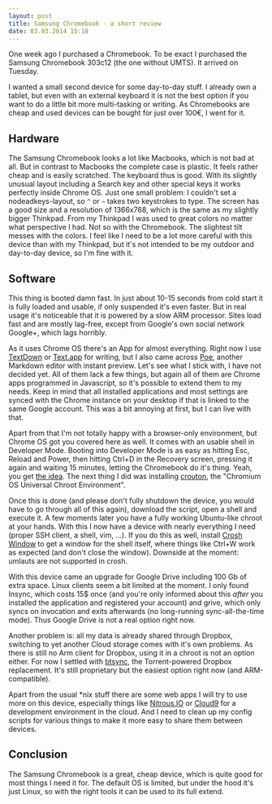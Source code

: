 ```yaml
---
layout: post
title: Samsung Chromebook - a short review
date: 03.03.2014 15:18
---
```


One week ago I purchased a Chromebook. To be exact I purchased the Samsung
Chromebook 303c12 (the one without UMTS). It arrived on Tuesday.

I wanted a small second device for some day-to-day stuff. I already own a
tablet, but even with an external keyboard it is not the best option if you
want to do a little bit more multi-tasking or writing. As Chromebooks are
cheap and used devices can be bought for just over 100€, I went for it.

## Hardware

The Samsung Chromebook looks a lot like Macbooks, which is not bad at all. But
in contrast to Macbooks the complete case is plastic. It feels rather cheap and
is easily scratched. The keyboard thus is good. With its slightly unusual
layout including a Search key and other special keys it works perfectly inside
Chrome OS. Just one small problem: I couldn't set a nodeadkeys-layout, so `^`
or `~` takes two keystrokes to type. The screen has a good size and a
resolution of 1366x768, which is the same as my slightly bigger Thinkpad. From
my Thinkpad I was used to great colors no matter what perspective I had. Not so
with the Chromebook. The slightest tilt messes with the colors. I feel like I
need to be a lot more careful with this device than with my Thinkpad, but it's
not intended to be my outdoor and day-to-day device, so I'm fine with it.

## Software

This thing is booted damn fast. In just about 10-15 seconds from cold start it
is fully loaded and usable, if only suspended it's even faster. But in real
usage it's noticeable that it is powered by a slow ARM processor.
Sites load fast and are mostly lag-free, except from Google's own
social network Google+, which lags horribly.

As it uses Chrome OS there's an App for almost everything. Right now I use
[TextDown][] or [Text.app][] for writing, but I also came across [Poe][],
another Markdown editor with instant preview. Let's see what I stick with, I
have not decided yet. All of them lack a few things, but again all of them are
Chrome apps programmed in Javascript, so it's possible to extend them to my
needs.
Keep in mind that all installed applications and most settings are synced with
the Chrome instance on your desktop if that is linked to the same Google
account. This was a bit annoying at first, but I can live with that.

Apart from that I'm not totally happy with a browser-only environment, but
Chrome OS got you covered here as well. It comes with an usable shell in
Developer Mode. Booting into Developer Mode is as easy as hitting Esc, Reload
and Power, then hitting Ctrl+D in the Recovery screen, pressing it again and
waiting 15 minutes, letting the Chromebook do it's thing. Yeah, you get [the
idea][chrome-wiki].
The next thing I did was installing [crouton][], the "Chromium OS Universal
Chroot Environment".

Once this is done (and please don't fully shutdown the device, you would have
to go through all of this again), download the script, open a shell and execute
it. A few moments later you have a fully working Ubuntu-like chroot at your
hands. With this I now have a device with nearly everything I need (proper SSH
client, a shell, vim, …). If you do this as well, install [Crosh Window][] to
get a window for the shell itself, where things like Ctrl+W work as expected
(and don't close the window). Downside at the moment: umlauts are not supported in crosh.

With this device came an upgrade for Google Drive including 100 Gb of extra
space. Linux clients seem a bit limited at the moment. I only found Insync,
which costs 15$ once (and you're only informed about this _after_ you installed
the application and registered your account) and grive, which only syncs on
invocation and exits afterwards (no long-running sync-all-the-time mode). Thus
Google Drive is not a real option right now.

Another problem is: all my data is already shared through Dropbox, switching
to yet another Cloud storage comes with it's own problems. As there is still no
Arm client for Dropbox, using it in a chroot is not an option either.
For now I settled with [btsync][], the Torrent-powered Dropbox replacement.
It's still proprietary but the easiest option right now (and ARM-compatible).

Apart from the usual \*nix stuff there are some web apps I will try to use more
on this device, especially things like [Nitrous.IO][nitrous] or [Cloud9][c9]
for a development environment in the cloud.
And I need to clean up my config scripts for various things to make it more
easy to share them between devices.

## Conclusion

The Samsung Chromebook is a great, cheap device, which is quite good for most
things I need it for. The default OS is limited, but under the hood it's just
Linux, so with the right tools it can be used to its full extend.

[TextDown]: https://github.com/badboy/TextDown
[Crosh Window]: https://chrome.google.com/webstore/detail/nhbmpbdladcchdhkemlojfjdknjadhmh
[Text.app]: https://chrome.google.com/webstore/detail/mmfbcljfglbokpmkimbfghdkjmjhdgbg
[crouton]: https://github.com/dnschneid/crouton
[Poe]: https://chrome.google.com/webstore/detail/poe-markdown-editor/mpghdlgejmakmgbigejnjnmgdjaddhje
[chrome-wiki]: http://www.chromium.org/chromium-os/developer-information-for-chrome-os-devices/samsung-arm-chromebook
[nitrous]: https://www.nitrous.io/
[c9]: http://c9.io/
[btsync]: http://www.bittorrent.com/sync
